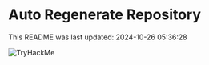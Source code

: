 # Auto Regenerate Repository

This README was last updated: 2024-10-26 05:36:28

 ![TryHackMe](https://tryhackme.com/badge/533634)